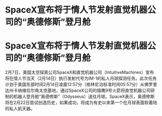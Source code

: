 # SpaceX宣布将于情人节发射直觉机器公司的“奥德修斯”登月舱

# SpaceX宣布将于情人节发射直觉机器公司的“奥德修斯”登月舱

2月7日，美国太空探索公司SpaceX和直觉机器公司（IntuitiveMachines）宣布将在情人节当天（2月14日）执行发射代号为IM-1的私人月球探测任务。此次任务计划于美国东部时间2月14日凌晨12:57分（格林尼治标准时间05:57分）从佛罗里达州卡纳维拉尔角太空基地，通过SpaceX公司的猎鹰9号火箭将直觉机器公司研制的机器人登月舱“奥德修斯”（Odysseus）送往月球。SpaceX表示，奥德修斯将在2月22日尝试创造历史，如果成功，将成为有史以来第一个在月球表面软着陆的私人航天器。


